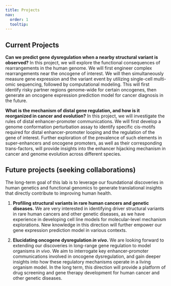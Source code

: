 ```yaml
---
title: Projects
nav:
  order: 1
  tooltip: 
---
```


## Current Projects
 **Can we predict gene dysregulation when a nearby structural variant is observed?**
In this project, we will explore the functional consequences of rearrangements in the human genome. We will first engineer complex rearrangements near the oncogene of interest. We will then simultaneously measure gene expression and the variant event by utilizing single-cell multi-omic sequencing, followed by computational modeling. This will first identify risky partner regions genome-wide for certain oncogenes, then generate an oncogene expression prediction model for cancer diagnosis in the future. 

**What is the mechanism of distal gene regulation, and how is it reorganized in cancer and evolution?**
In this project, we will investigate the rules of distal enhancer-promoter communications. We will first develop a genome conformation perturbation assay to identify specific cis-motifs required for distal enhancer-promoter looping and the regulation of the gene of interest. Further exploration of the prevalence of such elements in super-enhancers and oncogene promoters, as well as their corresponding trans-factors, will provide insights into the enhancer hijacking mechanism in cancer and genome evolution across different species. 

## Future projects (seeking collaborations)
The long-term goal of this lab is to leverage our foundational discoveries in human genetics and functional genomics to generate translational insights that directly contribute to improving human health. 

1. **Profiling structural variants in rare human cancers and genetic diseases.** We are very interested in identifying driver structural variants in rare human cancers and other genetic diseases, as we have experience in developing cell line models for molecular-level mechanism explorations. New knowledge in this direction will further empower our gene expression prediction model in various contexts.

2. **Elucidating oncogene dysregulation _in vivo_.** We are looking forward to extending our discoveries in long-range gene regulation to model organisms _in vivo_. We aim to interrogate key enhancer-promoter communications involved in oncogene dysregulation, and gain deeper insights into how these regulatory mechanisms operate in a living organism model. In the long term, this direction will provide a platform of drug screening and gene therapy development for human cancer and other genetic diseases.

